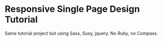 # Responsive Single Page Design Tutorial
Same tutorial project but using Sass, Susy, jquery. No Ruby, no Compass.